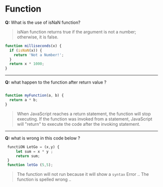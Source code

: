 # Function

**Q:** What is the use of isNaN function?

> isNan function returns true if the argument is not a number; otherwise, it is false.

```js
function milliseconds(x) {
  if (isNaN(x)) {
    return 'Not a Number!';
  }
  return x * 1000;
}
```

---

**Q:** what happen to the function after return value ?

```js

function myFunction(a, b) {
  return a * b;      
}

```

> When JavaScript reaches a return statement, the function will stop executing. If the function was invoked from a statement, JavaScript will "return" to execute the code after the invoking statement.

---

**Q:** what is wrong in this code below ?

```js
 functiON LetGo = (x,y) {
     let sum = x * y ;
     return sum;
 }
 function letGo (5,5);
```

> The function will not run because it will show a `syntax` Error .. The function is spelled wrong ..

